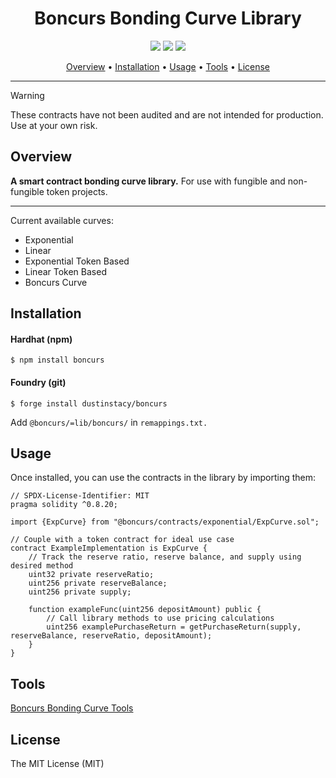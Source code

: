 <h1 align="center">
Boncurs Bonding Curve Library
</h1>

<p align="center">
  <a href="https://boncurs.gitbook.io/boncurs/"><img src="https://img.shields.io/static/v1?message=Documented%20on%20GitBook&logo=gitbook&logoColor=ffffff&label=%20&labelColor=5c5c5c&color=3F89A1"></a>
  <a href="https://www.npmjs.com/package/boncurs"><img src="https://img.shields.io/npm/v/boncurs"/></a>
  <a href="./#license"><img src="https://img.shields.io/badge/License-MIT-brightgreen"/></a>
</p>


<p align="center">
  <a href="#overview">Overview</a> •
  <a href="#installation">Installation</a> •
  <a href="#usage">Usage</a> •
  <a href="#tools">Tools</a> •
  <a href="#license">License</a>
</p>

***

> [!WARNING]
> These contracts have not been audited and are not intended for production.
> Use at your own risk.

## Overview

**A smart contract bonding curve library.** For use with fungible and non-fungible token projects.

***

Current available curves:

* Exponential
* Linear
* Exponential Token Based
* Linear Token Based
* Boncurs Curve

## Installation

#### Hardhat (npm)

```
$ npm install boncurs
```

#### Foundry (git)

```
$ forge install dustinstacy/boncurs
```

Add `@boncurs/=lib/boncurs/` in `remappings.txt.`

## Usage

Once installed, you can use the contracts in the library by importing them:

```solidity
// SPDX-License-Identifier: MIT
pragma solidity ^0.8.20;

import {ExpCurve} from "@boncurs/contracts/exponential/ExpCurve.sol";

// Couple with a token contract for ideal use case
contract ExampleImplementation is ExpCurve {
    // Track the reserve ratio, reserve balance, and supply using desired method
    uint32 private reserveRatio;
    uint256 private reserveBalance;
    uint256 private supply;

    function exampleFunc(uint256 depositAmount) public {
        // Call library methods to use pricing calculations
        uint256 examplePurchaseReturn = getPurchaseReturn(supply, reserveBalance, reserveRatio, depositAmount);
    }
}
```

## Tools

[Boncurs Bonding Curve Tools](https://github.com/dustinstacy/boncurs-tools)

## License

The MIT License (MIT)
